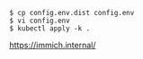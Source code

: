 ```
$ cp config.env.dist config.env
$ vi config.env
$ kubectl apply -k .
```

https://immich.internal/